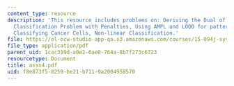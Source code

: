```yaml
---
content_type: resource
description: 'This resource includes problems on: Deriving the Dual of the Linear
  Classification Problem with Penalties, Using AMPL and LOQO for pattern classification,
  Classifying Cancer Cells, Non-linear Classification.'
file: https://ol-ocw-studio-app-qa.s3.amazonaws.com/courses/15-094j-systems-optimization-models-and-computation-sma-5223-spring-2004/f8e873f58259be21b7110a2004958570_assn4.pdf
file_type: application/pdf
parent_uid: 1cac319d-a0e2-6ae0-764a-8b7f273c6723
resourcetype: Document
title: assn4.pdf
uid: f8e873f5-8259-be21-b711-0a2004958570
---
```

